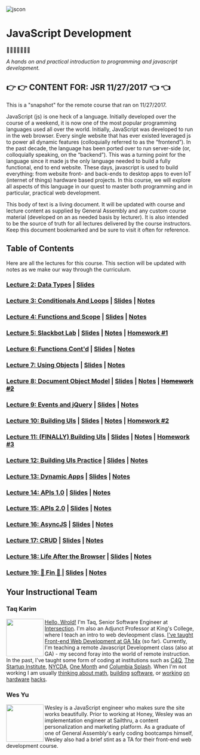 ![jscon](https://github.com/mottaquikarim/JavaScriptDevelopmentRemote/blob/master/assets/js.png?raw=true)

# JavaScript Development
🎉🎈🎂🍾🎊🍻💃

*A hands on and practical introduction
 to programming and javascript development.*
 
## 👉 👉  CONTENT FOR: JSR 11/27/2017 👈 👈
This is a "snapshot" for the remote course that ran on 11/27/2017.
 
 JavaScript (js) is one heck of a language. Initially developed over the course of a weekend, it is now one of the most popular programming languages used all over the world. Initially, JavaScript was developed to run in the web browser. Every single website that has ever existed leveraged js to power all dynamic features (colloquially referred to as the “frontend”). In the past decade, the language has been ported over to run server-side (or, colloquially speaking, on the “backend”). This was a turning point for the language since it made js the only language needed to build a fully functional, end to end website. These days, javascript is used to build everything: from website front- and back-ends to desktop apps to even IoT (internet of things) hardware based projects. In this course, we will explore all aspects of this language in our quest to master both programming and in particular, practical web development.

This body of text is a living document. It will be updated with course and lecture content as supplied by General Assembly and any custom course material (developed on an as needed basis by lecturer). It is also intended to be the source of truth for all lectures delivered by the course instructors. Keep this document bookmarked and be sure to visit it often for reference.

## Table of Contents
Here are all the lectures for this course. This section will be updated with notes as we make our way through the curriculum.

### [Lecture 2: Data Types](Lecture_2) | [Slides](https://mottaquikarim.github.io/JavaScriptDevelopmentRemote/stage/index.html?lecture=2&branch=course-iteration/11-27-2017)

### [Lecture 3: Conditionals And Loops](Lecture_3) | [Slides](https://mottaquikarim.github.io/JavaScriptDevelopmentRemote/stage/index.html?lecture=3&branch=course-iteration/11-27-2017) | [Notes](https://github.com/mottaquikarim/JavaScriptDevelopmentRemote/tree/master/Lecture_3/class_notes)

### [Lecture 4: Functions and Scope](Lecture_4) | [Slides](https://mottaquikarim.github.io/JavaScriptDevelopmentRemote/stage/index.html?lecture=4&branch=course-iteration/11-27-2017) | [Notes](https://github.com/mottaquikarim/JavaScriptDevelopmentRemote/tree/master/Lecture_4/class_notes)

### [Lecture 5: Slackbot Lab](Lecture_5) | [Slides](https://mottaquikarim.github.io/JavaScriptDevelopmentRemote/stage/index.html?lecture=5&branch=course-iteration/11-27-2017) | [Notes](https://github.com/mottaquikarim/JavaScriptDevelopmentRemote/tree/master/Lecture_5/class_notes) | [Homework #1](https://github.com/mottaquikarim/JavaScriptDevelopmentRemote/tree/master/Lecture_5/homework)

### [Lecture 6: Functions Cont'd](Lecture_6) | [Slides](https://mottaquikarim.github.io/JavaScriptDevelopmentRemote/stage/index.html?lecture=6&branch=course-iteration/11-27-2017) | [Notes](https://github.com/mottaquikarim/JavaScriptDevelopmentRemote/tree/master/Lecture_6/class_notes)

### [Lecture 7: Using Objects](Lecture_7) | [Slides](https://mottaquikarim.github.io/JavaScriptDevelopmentRemote/stage/index.html?lecture=7&branch=course-iteration/11-27-2017) | [Notes](https://github.com/mottaquikarim/JavaScriptDevelopmentRemote/tree/master/Lecture_7/class_notes)

### [Lecture 8: Document Object Model](Lecture_8) | [Slides](https://mottaquikarim.github.io/JavaScriptDevelopmentRemote/stage/index.html?lecture=8&branch=course-iteration/11-27-2017) | [Notes](https://github.com/mottaquikarim/JavaScriptDevelopmentRemote/tree/master/Lecture_8/class_notes)  | ~~[Homework #2](https://github.com/mottaquikarim/JavaScriptDevelopmentRemote/tree/master/Lecture_8/homework)~~

### [Lecture 9: Events and jQuery](Lecture_9) | [Slides](https://mottaquikarim.github.io/JavaScriptDevelopmentRemote/stage/index.html?lecture=9&branch=course-iteration/11-27-2017) | [Notes](https://github.com/mottaquikarim/JavaScriptDevelopmentRemote/tree/master/Lecture_9/class_notes)

### [Lecture 10: Building UIs](Lecture_10) | [Slides](https://mottaquikarim.github.io/JavaScriptDevelopmentRemote/stage/index.html?lecture=10&branch=course-iteration/11-27-2017) | [Notes](https://github.com/mottaquikarim/JavaScriptDevelopmentRemote/tree/master/Lecture_10/class_notes)  | [Homework #2](https://github.com/mottaquikarim/JavaScriptDevelopmentRemote/tree/master/Lecture_8/homework)


### [Lecture 11: (FINALLY) Building UIs](Lecture_11) | [Slides](https://mottaquikarim.github.io/JavaScriptDevelopmentRemote/stage/index.html?lecture=11&branch=course-iteration/11-27-2017) | [Notes](https://github.com/mottaquikarim/JavaScriptDevelopmentRemote/tree/master/Lecture_11/class_notes)  | [Homework #3](https://github.com/mottaquikarim/JavaScriptDevelopmentRemote/tree/master/Lecture_11/homework)


### [Lecture 12: Building UIs Practice](Lecture_12) | [Slides](https://mottaquikarim.github.io/JavaScriptDevelopmentRemote/stage/index.html?lecture=12&branch=course-iteration/11-27-2017) | [Notes](https://github.com/mottaquikarim/JavaScriptDevelopmentRemote/tree/master/Lecture_12/class_notes)


### [Lecture 13: Dynamic Apps](Lecture_13) | [Slides](https://mottaquikarim.github.io/JavaScriptDevelopmentRemote/stage/index.html?lecture=13&branch=course-iteration/11-27-2017) | [Notes](https://github.com/mottaquikarim/JavaScriptDevelopmentRemote/tree/master/Lecture_13/class_notes)

### [Lecture 14: APIs 1.0](Lecture_14) | [Slides](https://mottaquikarim.github.io/rehearsal/public/stage.html?source=1bn8a3#/) | [Notes](https://github.com/mottaquikarim/JavaScriptDevelopmentRemote/tree/master/Lecture_14/class_notes)

### [Lecture 15: APIs 2.0](Lecture_15) | [Slides](https://mottaquikarim.github.io/rehearsal/public/stage.html?source=qgdsd#/) | [Notes](https://github.com/mottaquikarim/JavaScriptDevelopmentRemote/tree/master/Lecture_15/class_notes)

### [Lecture 16: AsyncJS](Lecture_16) | [Slides](https://mottaquikarim.github.io/rehearsal/public/stage.html?source=qend5#/) | [Notes](https://github.com/mottaquikarim/JavaScriptDevelopmentRemote/tree/master/Lecture_16/class_notes)

### [Lecture 17: CRUD](Lecture_17) | [Slides](https://mottaquikarim.github.io/rehearsal/public/stage.html?source=1bn8a3#/) | [Notes](https://github.com/mottaquikarim/JavaScriptDevelopmentRemote/tree/master/Lecture_17/class_notes)

### [Lecture 18: Life After the Browser](Lecture_18) | [Slides](https://mottaquikarim.github.io/rehearsal/public/stage.html?source=8hpul#/) | [Notes](https://github.com/mottaquikarim/JavaScriptDevelopmentRemote/tree/master/Lecture_18/class_notes)

### [Lecture 19:  🙌 Fin  🙌 ](Lecture_19) | [Slides](https://mottaquikarim.github.io/rehearsal/public/stage.html?source=vw1x9#/) | [Notes](https://github.com/mottaquikarim/JavaScriptDevelopmentRemote/tree/master/Lecture_19/class_notes)



## Your Instructional Team

### Taq Karim
<img src="https://github.com/mottaquikarim/JavaScriptDevelopmentRemote/blob/master/assets/taq.jpg?raw=true" style="width: 100px; height: auto;" width="100" align="left"> 

[Hello, Wrold!](https://medium.com/@the_taqquikarim/console-log-hello-wrold-3e3abeb44396) I'm Taq, Senior Software Engineer at [Intersection](https://twitter.com/intersection_co). I'm also an Adjunct Professor at King's College, where I teach an intro to web devleopment class. [I've taught Front-end Web Development at GA 14x](https://medium.com/@the_taqquikarim/10-lessons-learned-from-100-weeks-of-teaching-fewd-12c43db14f6b) (so far). Currently, I'm teaching a remote Javascript Development class (also at GA) - my second foray into the world of remote instruction. In the past, I've taught some form of coding at institutions such as [C4Q](https://www.c4q.nyc/), [The Startup Institute](https://www.startupinstitute.com/), [NYCDA](https://nycda.com/), [One Month](https://onemonth.com/) and [Columbia Splash](https://columbia.learningu.org/). When I'm not working I am usually [thinking about math](https://medium.com/math-musings/why-does-25-25-2-2-1-100-25-an-explanation-6c7e7b283d41), [building](https://medium.com/@the_taqquikarim/a-technique-for-saving-content-from-a-data-text-html-uri-10f045a8876d) [software](https://medium.com/@the_taqquikarim/introducing-bonfire-2c0e437895e2), or [working](https://photos.app.goo.gl/w1crzgI7DqCgGR373) [on](https://photos.app.goo.gl/EaFkp5SmyO0opkg32) [hardware](https://photos.app.goo.gl/tvxPl2zbIMl7FEnK2) [hacks](https://www.instagram.com/p/8rARZNND_t/?taken-by=taqqui.karim).

### Wes Yu

<img src="https://github.com/mottaquikarim/JavaScriptDevelopmentRemote/blob/master/assets/wes.jpg?raw=truee" style="width: 100px; height: auto;" width="100" align="left"> 

Wesley is a JavaScript engineer who makes sure the site works beautifully. Prior to working at Honey, Wesley was an implementation engineer at Sailthru, a content personalization and marketing platform. As a graduate of one of General Assembly's early coding bootcamps himself, Wesley also had a brief stint as a TA for their front-end web development course.
